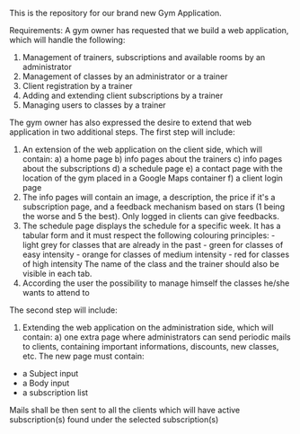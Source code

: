 This is the repository for our brand new Gym Application.

Requirements:
A gym owner has requested that we build a web application, which will handle the following:
1. Management of trainers, subscriptions and available rooms by an administrator
2. Management of classes by an administrator or a trainer
3. Client registration by a trainer
4. Adding and extending client subscriptions by a trainer
5. Managing users to classes by a trainer




The gym owner has also expressed the desire to extend that web application in two additional steps.
The first step will include:
1. An extension of the web application on the client side, which will contain:
a) a home page
b) info pages about the trainers
c) info pages about the subscriptions
d) a schedule page
e) a contact page with the location of the gym placed in a Google Maps container
f) a client login page
2. The info pages will contain an image, a description, the price if it's a subscription page, and a feedback mechanism based on stars (1 being the worse and 5 the best). Only logged in clients can give feedbacks.
3. The schedule page displays the schedule for a specific week.
It has a tabular form and it must respect the following colouring principles:
        - light grey for classes that are already in the past
        - green for classes of easy intensity
        - orange for classes of medium intensity
        - red for classes of high intensity
The name of the class and the trainer should also be visible in each tab.
4. According the user the possibility to manage himself the classes he/she wants to attend to



The second step will include:
1. Extending the web application on the administration side, which will contain:
a) one extra page where administrators can send periodic mails to clients, containing important informations, discounts, new classes, etc.
The new page must contain:
  - a Subject input
  - a Body input
  - a subscription list
  
Mails shall be then sent to all the clients which will have active subscription(s) found under the selected subscription(s)


   

